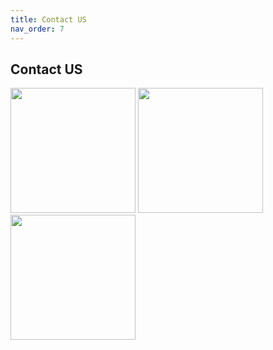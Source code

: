 ```yaml
---
title: Contact US
nav_order: 7
---
```

## Contact US

<img width="200" height="200" src="{{ '/assets/sai.png' | relative_url }}">
<img width="200" height="200" src="{{ '/assets/sowmi.png' | relative_url }}">
<img width="200" height="200" src="{{ '/assets/vijay.png' | relative_url }}">
